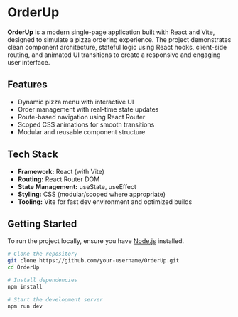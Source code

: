 # OrderUp

**OrderUp** is a modern single-page application built with React and Vite, designed to simulate a pizza ordering experience. The project demonstrates clean component architecture, stateful logic using React hooks, client-side routing, and animated UI transitions to create a responsive and engaging user interface.

## Features

- Dynamic pizza menu with interactive UI
- Order management with real-time state updates
- Route-based navigation using React Router
- Scoped CSS animations for smooth transitions
- Modular and reusable component structure

## Tech Stack

- **Framework:** React (with Vite)
- **Routing:** React Router DOM
- **State Management:** useState, useEffect
- **Styling:** CSS (modular/scoped where appropriate)
- **Tooling:** Vite for fast dev environment and optimized builds

## Getting Started

To run the project locally, ensure you have [Node.js](https://nodejs.org/) installed.

```bash
# Clone the repository
git clone https://github.com/your-username/OrderUp.git
cd OrderUp

# Install dependencies
npm install

# Start the development server
npm run dev
